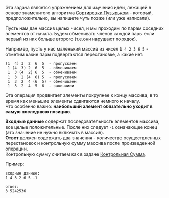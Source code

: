 Эта задача является упражнением для изучения идеи, лежащей в основе знаменитого алгоритма [Сортировки Пузырьком](./bubble-sort--ru) -
который, предположительно, вы напишете чуть позже (или уже написали).

Пусть нам дан массив целых чисел, и мы проходим по парам соседних элементов от начала. Будем обменивать
членов каждой пары если первый из них больше второго (т.е.они нарушают порядок).

Например, пусть у нас маленький массив из чисел `1 4 2 3 6 5` - отметим какие пары подвергаются перестановке, а какие нет:

    (1  4) 3  2  6  5  - пропускаем
	 1 (4  3) 2  6  5  - обмениваем
	 1  3 (4  2) 6  5  - обмениваем
	 1  3  2 (4  6) 5  - пропускаем
	 1  3  2  4 (6  5) - обмениваем
	 1  3  2  4  5  6  - закончили

Эта операция продвигает элементы покрупнее к концу массива, в то время как меньшие элементы сдвигаются
немного к началу.  
Что особенно важно: **наибольший элемент обязательно уходит в самую последнюю позицию**.

**Входные данные** содержат последовательность элементов массива, все целые положительные.
После них следует `-1` означающее конец (это значение не нужно включать в массив).  
**Ответ** должен содержать два значения - количество осуществленных перестановок
и контрольную сумму массива после произведенной операции.  
Контрольную сумму считаем как в задаче [Контрольная Сумма](./array-checksum--ru).

Пример:

    входные данные:
    1 4 3 2 6 5 -1
    
    ответ:
    3 5242536
